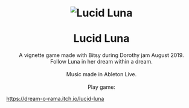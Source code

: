 <h1 align="center">
    <br>
    <img src="https://img.itch.zone/aW1nLzI0MDY2NDEuZ2lm/315x250%23c/RqCPEt.gif" alt="Lucid Luna" align="center">
    <br>
    <br>
        Lucid Luna
    <br>
</h1>

<p align="center">A vignette game made with Bitsy during Dorothy jam August 2019.
  <br>
Follow Luna in her dream within a dream.
<br>
  <br>
  Music made in Ableton Live.
  <br>
  <br>
Play game:
<br>

<a href="https://dream-o-rama.itch.io/lucid-luna" align="center">https://dream-o-rama.itch.io/lucid-luna</a>
</p>
